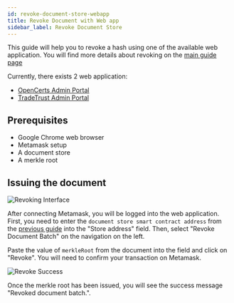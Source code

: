 ```yaml
---
id: revoke-document-store-webapp
title: Revoke Document with Web app
sidebar_label: Revoke Document Store
---
```


This guide will help you to revoke a hash using one of the available web application. You will find more details about revoking on the [main guide page](/docs/integrator-section/verifiable-document/ethereum//revoking-document)

Currently, there exists 2 web application:

- [OpenCerts Admin Portal](https://admin.opencerts.io/)
- [TradeTrust Admin Portal](https://admin.tradetrust.io/)

## Prerequisites

- Google Chrome web browser
- Metamask setup
- A document store
- A merkle root

## Issuing the document

![Revoking Interface](/docs/integrator-section/webapp-tutorial/revoking-webapp/revoking.png)

After connecting Metamask, you will be logged into the web application. First, you need to enter the `document store smart contract address` from the [previous guide](/docs/integrator-section/webapp-tutorial/issue-document-store-webapp/) into the "Store address" field. Then, select "Revoke Document Batch" on the navigation on the left.

Paste the value of `merkleRoot` from the document into the field and click on "Revoke". You will need to confirm your transaction on Metamask.

![Revoke Success](/docs/integrator-section/webapp-tutorial/revoking-webapp/success.png)

Once the merkle root has been issued, you will see the success message "Revoked document batch.".
